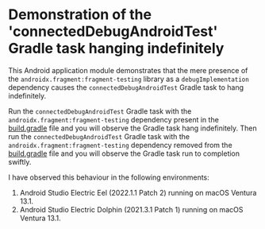 # Demonstration of the 'connectedDebugAndroidTest' Gradle task hanging indefinitely

This Android application module demonstrates that the mere presence of the `androidx.fragment:fragment-testing` library as a `debugImplementation` dependency
causes the `connectedDebugAndroidTest` Gradle task to hang indefinitely.

Run the `connectedDebugAndroidTest` Gradle task with the `androidx.fragment:fragment-testing` dependency present in the [build.gradle](build.gradle) file
and you will observe the Gradle task hang indefinitely.
Then run the `connectedDebugAndroidTest` Gradle task with the `androidx.fragment:fragment-testing` dependency removed from the [build.gradle](build.gradle) file
and you will observe the Gradle task run to completion swiftly.

I have observed this behaviour in the following environments:

1. Android Studio Electric Eel (2022.1.1 Patch 2) running on macOS Ventura 13.1.
2. Android Studio Electric Dolphin (2021.3.1 Patch 1) running on macOS Ventura 13.1.

